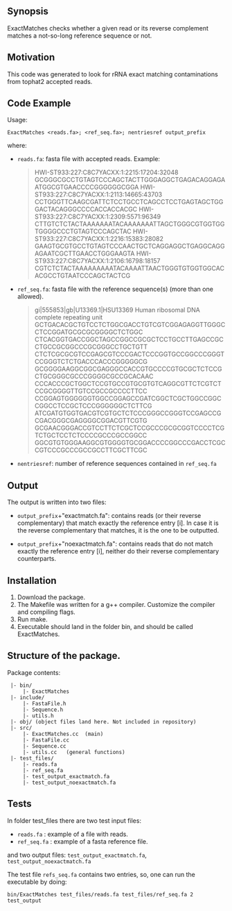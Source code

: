 ## Synopsis

ExactMatches checks whether a given read or its reverse complement matches a not-so-long
reference sequence or not.
 
## Motivation

This code was generated to look for rRNA exact matching contaminations from tophat2 accepted reads.

## Code Example

Usage: 

   `ExactMatches <reads.fa>; <ref_seq.fa>; nentriesref output_prefix`

 where: 
  - `reads.fa`: fasta file with accepted reads. Example: 

      >HWI-ST933:227:C8C7YACXX:1:2215:17204:32048
      GCGGGCGCCTGTAGTCCCAGCTACTTGGGAGGCTGAGACAGGAGAATGGCGTGAACCCCGGGGGGCGGA
      >HWI-ST933:227:C8C7YACXX:1:2113:14665:43703
      CCTGGGTTCAAGCGATTCTCCTGCCTCAGCCTCCTGAGTAGCTGGGACTACAGGGCCCCACCACCACGC
      >HWI-ST933:227:C8C7YACXX:1:2309:5571:96349
      CTTGTCTCTACTAAAAAAATACAAAAAAATTAGCTGGGCGTGGTGGTGGGGCCCTGTAGTCCCAGCTAC
      >HWI-ST933:227:C8C7YACXX:1:2216:15383:28082
      GAAGTGCGTGCCTGTAGTCCCAACTGCTCAGGAGGCTGAGGCAGGAGAATCGCTTGAACCTGGGAAGTA
      >HWI-ST933:227:C8C7YACXX:1:2106:16798:18157
      CGTCTCTACTAAAAAAAAATACAAAATTAACTGGGTGTGGTGGCACACGCCTGTAATCCCAGCTACTCG

  - `ref_seq.fa`: fasta file with the reference sequence(s) (more than one allowed).

      >gi|555853|gb|U13369.1|HSU13369 Human ribosomal DNA complete repeating unit
      GCTGACACGCTGTCCTCTGGCGACCTGTCGTCGGAGAGGTTGGGCCTCCGGATGCGCGCGGGGCTCTGGC
      CTCACGGTGACCGGCTAGCCGGCCGCGCTCCTGCCTTGAGCCGCCTGCCGCGGCCCGCGGGCCTGCTGTT
      CTCTCGCGCGTCCGAGCGTCCCGACTCCCGGTGCCGGCCCGGGTCCGGGTCTCTGACCCACCCGGGGGCG
      GCGGGGAAGGCGGCGAGGGCCACCGTGCCCCGTGCGCTCTCCGCTGCGGGCGCCCGGGGCGCCGCACAAC
      CCCACCCGCTGGCTCCGTGCCGTGCGTGTCAGGCGTTCTCGTCTCCGCGGGGTTGTCCGCCGCCCCTTCC
      CCGGAGTGGGGGGTGGCCGGAGCCGATCGGCTCGCTGGCCGGCCGGCCTCCGCTCCCGGGGGGCTCTTCG
      ATCGATGTGGTGACGTCGTGCTCTCCCGGGCCGGGTCCGAGCCGCGACGGGCGAGGGGCGGACGTTCGTG
      GCGAACGGGACCGTCCTTCTCGCTCCGCCCGCGCGGTCCCCTCGTCTGCTCCTCTCCCCGCCCGCCGGCC
      GGCGTGTGGGAAGGCGTGGGGTGCGGACCCCGGCCCGACCTCGCCGTCCCGCCCGCCGCCTTCGCTTCGC

  - `nentriesref`: number of reference sequences contained in `ref_seq.fa`

## Output

  The output is written into two files: 

  - `output_prefix`+"exactmatch.fa": contains reads (or their reverse complementary)
    that match exactly the reference entry [i]. In case it is  the reverse
    complementary that matches, it is the one to be outputted.
 
  - `output_prefix`+"noexactmatch.fa": contains reads that do not match exactly
    the reference entry [i], neither do their reverse complementary counterparts.
 


## Installation

1. Download the package.
2. The Makefile was written for a g++ compiler. Customize the compiler and compiling flags. 
3. Run make. 
4. Executable should land in the folder bin, and should be called ExactMatches. 


## Structure of the package.

   Package contents:
 ```
  |- bin/      
      |- ExactMatches    
  |- include/    
      |- FastaFile.h   
      |- Sequence.h  
      |- utils.h  
  |- obj/ (object files land here. Not included in repository)  
  |- src/  
      |- ExactMatches.cc  (main)   
      |- FastaFile.cc  
      |- Sequence.cc  
      |- utils.cc   (general functions)  
  |- test_files/  
      |- reads.fa  
      |- ref_seq.fa   
      |- test_output_exactmatch.fa   
      |- test_output_noexactmatch.fa   
```

## Tests

In folder test_files there are two test input files: 

- `reads.fa` :  example of a file with reads.
- `ref_seq.fa`  :  example of a fasta reference file. 

and two output files: `test_output_exactmatch.fa`, `test_output_noexactmatch.fa`

The test file `refs_seq.fa` contains two entries, so, one can run the executable by doing: 

 `bin/ExactMatches test_files/reads.fa test_files/ref_seq.fa 2 test_output`

